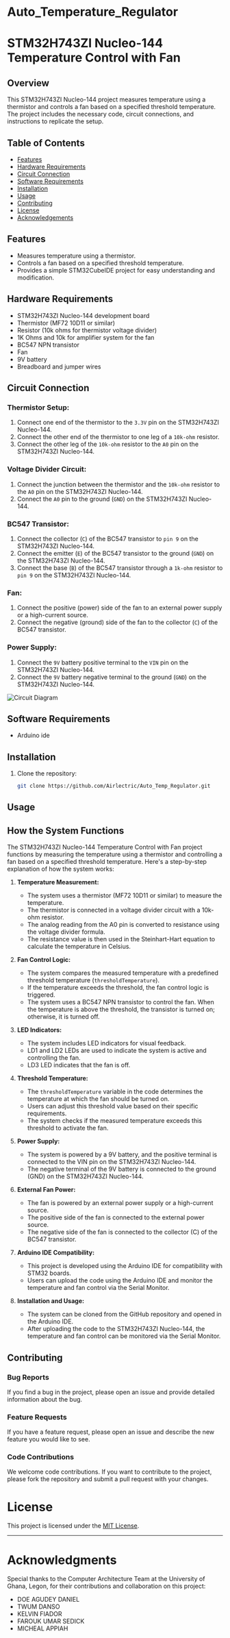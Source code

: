 # Auto_Temperature_Regulator
# STM32H743ZI Nucleo-144 Temperature Control with Fan

## Overview

This STM32H743ZI Nucleo-144 project measures temperature using a thermistor and controls a fan based on a specified threshold temperature. The project includes the necessary code, circuit connections, and instructions to replicate the setup.

## Table of Contents

- [Features](#features)
- [Hardware Requirements](#hardware-requirements)
- [Circuit Connection](#circuit-connection)
- [Software Requirements](#software-requirements)
- [Installation](#installation)
- [Usage](#usage)
- [Contributing](#contributing)
- [License](#license)
- [Acknowledgements](#acknowledgements)

## Features

- Measures temperature using a thermistor.
- Controls a fan based on a specified threshold temperature.
- Provides a simple STM32CubeIDE project for easy understanding and modification.

## Hardware Requirements

- STM32H743ZI Nucleo-144 development board
- Thermistor (MF72 10D11 or similar)
- Resistor (10k ohms for thermistor voltage divider)
- 1K Ohms and 10k for amplifier system for the fan
- BC547 NPN transistor
- Fan
- 9V battery
- Breadboard and jumper wires

## Circuit Connection

### Thermistor Setup:

1. Connect one end of the thermistor to the `3.3V` pin on the STM32H743ZI Nucleo-144.
2. Connect the other end of the thermistor to one leg of a `10k-ohm` resistor.
3. Connect the other leg of the `10k-ohm` resistor to the `A0` pin on the STM32H743ZI Nucleo-144.

### Voltage Divider Circuit:

1. Connect the junction between the thermistor and the `10k-ohm` resistor to the `A0` pin on the STM32H743ZI Nucleo-144.
2. Connect the `A0` pin to the ground (`GND`) on the STM32H743ZI Nucleo-144.

### BC547 Transistor:

1. Connect the collector (`C`) of the BC547 transistor to `pin 9` on the STM32H743ZI Nucleo-144.
2. Connect the emitter (`E`) of the BC547 transistor to the ground (`GND`) on the STM32H743ZI Nucleo-144.
3. Connect the base (`B`) of the BC547 transistor through a `1k-ohm` resistor to `pin 9` on the STM32H743ZI Nucleo-144.

### Fan:

1. Connect the positive (power) side of the fan to an external power supply or a high-current source.
2. Connect the negative (ground) side of the fan to the collector (`C`) of the BC547 transistor.

### Power Supply:

1. Connect the `9V` battery positive terminal to the `VIN` pin on the STM32H743ZI Nucleo-144.
2. Connect the `9V` battery negative terminal to the ground (`GND`) on the STM32H743ZI Nucleo-144.

![Circuit Diagram](/images/circuit_diagram.png)

## Software Requirements

- Arduino ide

## Installation

1. Clone the repository:

   ```bash
   git clone https://github.com/Airlectric/Auto_Temp_Regulator.git


## Usage
## How the System Functions

The STM32H743ZI Nucleo-144 Temperature Control with Fan project functions by measuring the temperature using a thermistor and controlling a fan based on a specified threshold temperature. Here's a step-by-step explanation of how the system works:

1. **Temperature Measurement:**
   - The system uses a thermistor (MF72 10D11 or similar) to measure the temperature.
   - The thermistor is connected in a voltage divider circuit with a 10k-ohm resistor.
   - The analog reading from the A0 pin is converted to resistance using the voltage divider formula.
   - The resistance value is then used in the Steinhart-Hart equation to calculate the temperature in Celsius.

2. **Fan Control Logic:**
   - The system compares the measured temperature with a predefined threshold temperature (`thresholdTemperature`).
   - If the temperature exceeds the threshold, the fan control logic is triggered.
   - The system uses a BC547 NPN transistor to control the fan. When the temperature is above the threshold, the transistor is turned on; otherwise, it is turned off.

3. **LED Indicators:**
   - The system includes LED indicators for visual feedback.
   - LD1 and LD2 LEDs are used to indicate the system is active and controlling the fan.
   - LD3 LED indicates that the fan is off.

4. **Threshold Temperature:**
   - The `thresholdTemperature` variable in the code determines the temperature at which the fan should be turned on.
   - Users can adjust this threshold value based on their specific requirements.
   - The system checks if the measured temperature exceeds this threshold to activate the fan.

5. **Power Supply:**
   - The system is powered by a 9V battery, and the positive terminal is connected to the VIN pin on the STM32H743ZI Nucleo-144.
   - The negative terminal of the 9V battery is connected to the ground (GND) on the STM32H743ZI Nucleo-144.

6. **External Fan Power:**
   - The fan is powered by an external power supply or a high-current source.
   - The positive side of the fan is connected to the external power source.
   - The negative side of the fan is connected to the collector (C) of the BC547 transistor.

7. **Arduino IDE Compatibility:**
   - This project is developed using the Arduino IDE for compatibility with STM32 boards.
   - Users can upload the code using the Arduino IDE and monitor the temperature and fan control via the Serial Monitor.

8. **Installation and Usage:**
   - The system can be cloned from the GitHub repository and opened in the Arduino IDE.
   - After uploading the code to the STM32H743ZI Nucleo-144, the temperature and fan control can be monitored via the Serial Monitor.


## Contributing

### Bug Reports

If you find a bug in the project, please open an issue and provide detailed information about the bug.

### Feature Requests

If you have a feature request, please open an issue and describe the new feature you would like to see.

### Code Contributions

We welcome code contributions. If you want to contribute to the project, please fork the repository and submit a pull request with your changes.

# License

This project is licensed under the [MIT License](LICENSE).

---

# Acknowledgments

Special thanks to the Computer Architecture Team at the University of Ghana, Legon, for their contributions and collaboration on this project:

- DOE AGUDEY DANIEL
- TWUM DANSO
- KELVIN FIADOR
- FAROUK UMAR SEDICK
- MICHEAL APPIAH


